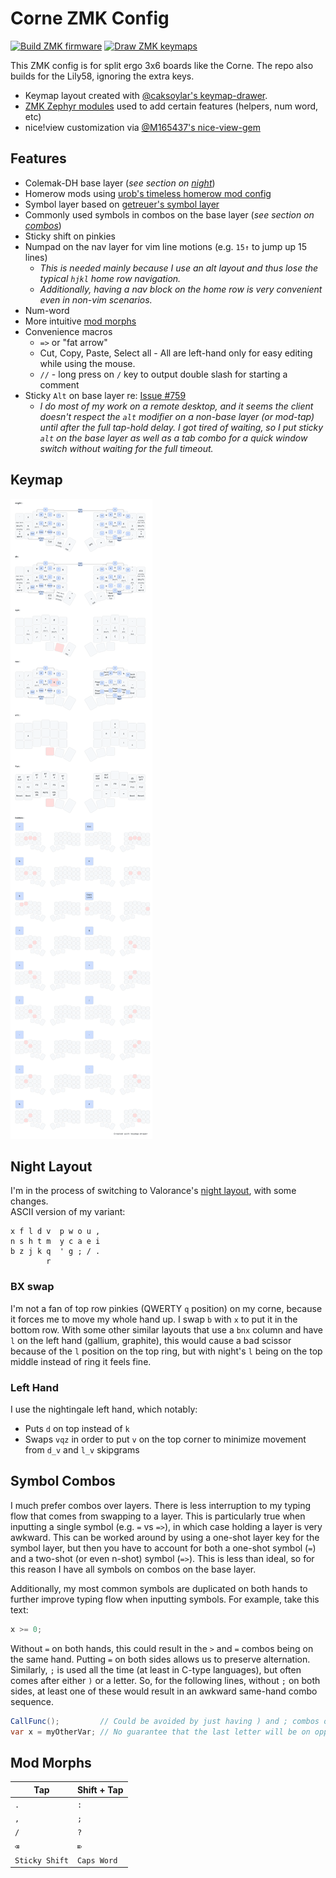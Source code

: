 # Corne ZMK Config
[![Build ZMK firmware](https://github.com/hendstephen/zmk-config/actions/workflows/build.yml/badge.svg)](https://github.com/hendstephen/zmk-config/actions/workflows/build.yml) [![Draw ZMK keymaps](https://github.com/hendstephen/zmk-config/actions/workflows/draw-keymaps.yml/badge.svg)](https://github.com/hendstephen/zmk-config/actions/workflows/draw-keymaps.yml)

This ZMK config is for split ergo 3x6 boards like the Corne. The repo also builds for the Lily58, ignoring the extra keys.  
* Keymap layout created with [@caksoylar's keymap-drawer](https://github.com/caksoylar/keymap-drawer).  
* [ZMK Zephyr modules](https://zmk.dev/docs/features/modules) used to add certain features (helpers, num word, etc)
* nice!view customization via [@M165437's nice-view-gem](https://github.com/M165437/nice-view-gem)

## Features
- Colemak-DH base layer (_see section on [night](#night-layout)_)
- Homerow mods using [urob's timeless homerow mod config](https://github.com/urob/zmk-config?tab=readme-ov-file#timeless-homerow-mods)
- Symbol layer based on [getreuer's symbol layer](https://github.com/getreuer/qmk-keymap?tab=readme-ov-file#my-keymap)
- Commonly used symbols in combos on the base layer (_see section on [combos](#symbol-combos)_)
- Sticky shift on pinkies
- Numpad on the nav layer for vim line motions (e.g. `15↑` to jump up 15 lines)
  - _This is needed mainly because I use an alt layout and thus lose the typical `hjkl` home row navigation._
  - _Additionally, having a nav block on the home row is very convenient even in non-vim scenarios._
- Num-word
- More intuitive [mod morphs](#mod-morphs)
- Convenience macros
  - `=>` or "fat arrow" 
  - Cut, Copy, Paste, Select all - All are left-hand only for easy editing while using the mouse.
  - `//` - long press on `/` key to output double slash for starting a comment
- Sticky `Alt` on base layer re: [Issue #759](https://github.com/zmkfirmware/zmk/issues/759)
  - _I do most of my work on a remote desktop, and it seems the client doesn't respect the `alt` modifier on a non-base layer (or mod-tap) until after the full tap-hold delay. I got tired of waiting, so I put sticky `alt` on the base layer as well as a tab combo for a quick window switch without waiting for the full timeout._

## Keymap
![Keymap Representation](./keymap-drawer/corne.svg?raw=true "Keymap Representation")

## Night Layout
I'm in the process of switching to Valorance's [night layout](https://luminespire.github.io/night/home.html), with some changes.  
ASCII version of my variant:
```
x f l d v  p w o u ,
n s h t m  y c a e i
b z j k q  ' g ; / .
        r
```

### BX swap
I'm not a fan of top row pinkies (QWERTY `q` position) on my corne, because it forces me to move my whole hand up. I swap `b` with `x` to put it in the bottom row. With some other similar layouts that use a `bnx` column and have `l` on the left hand (gallium, graphite), this would cause a bad scissor because of the `l` position on the top ring, but with night's `l` being on the top middle instead of ring it feels fine.

### Left Hand
I use the nightingale left hand, which notably:
- Puts `d` on top instead of `k`
- Swaps `vqz` in order to put `v` on the top corner to minimize movement from `d_v` and `l_v` skipgrams

## Symbol Combos
I much prefer combos over layers. There is less interruption to my typing flow that comes from swapping to a layer. This is particularly true when inputting a single symbol (e.g. `=` vs `=>`), in which case holding a layer is very awkward. This can be worked around by using a one-shot layer key for the symbol layer, but then you have to account for both a one-shot symbol (`=`) and a two-shot (or even n-shot) symbol (`=>`). This is less than ideal, so for this reason I have all symbols on combos on the base layer.

Additionally, my most common symbols are duplicated on both hands to further improve typing flow when inputting symbols. For example, take this text:
```csharp
x >= 0;
```
Without `=` on both hands, this could result in the `>` and `=` combos being on the same hand. Putting `=` on both sides allows us to preserve alternation. Similarly, `;` is used all the time (at least in C-type languages), but often comes after either `)` or a letter. So, for the following lines, without `;` on both sides, at least one of these would result in an awkward same-hand combo sequence.
```csharp
CallFunc();         // Could be avoided by just having ) and ; combos on opposite hands
var x = myOtherVar; // No guarantee that the last letter will be on opposite hand from ;
```

## Mod Morphs
| Tap            | Shift + Tap | 
| -------------- | ----------- | 
| `.`            | `:`         | 
| `,`            | `;`         | 
| `/`            | `?`         |
| `⌫`            | `⌦`         | 
| `Sticky Shift` | `Caps Word` | 
